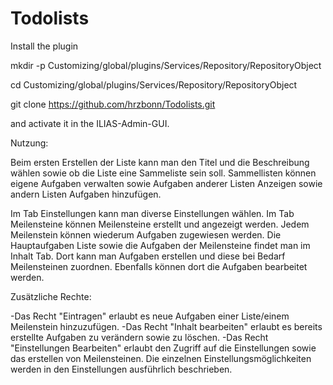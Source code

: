 # Todolists

Install the plugin

mkdir -p Customizing/global/plugins/Services/Repository/RepositoryObject

cd Customizing/global/plugins/Services/Repository/RepositoryObject

git clone https://github.com/hrzbonn/Todolists.git

and activate it in the ILIAS-Admin-GUI.

Nutzung:

Beim ersten Erstellen der Liste kann man den Titel und die Beschreibung wählen sowie ob die Liste eine Sammeliste sein soll. Sammellisten können eigene Aufgaben verwalten sowie Aufgaben anderer Listen Anzeigen sowie andern Listen Aufgaben hinzufügen.

Im Tab Einstellungen kann man diverse Einstellungen wählen. Im Tab Meilensteine können Meilensteine erstellt und angezeigt werden. Jedem Meilenstein können wiederum Aufgaben zugewiesen werden. Die Hauptaufgaben Liste sowie die Aufgaben der Meilensteine findet man im Inhalt Tab. Dort kann man Aufgaben erstellen und diese bei Bedarf Meilensteinen zuordnen. Ebenfalls können dort die Aufgaben bearbeitet werden.

Zusätzliche Rechte:

-Das Recht "Eintragen" erlaubt es neue Aufgaben einer Liste/einem Meilenstein hinzuzufügen.
-Das Recht "Inhalt bearbeiten" erlaubt es bereits erstellte Aufgaben zu verändern sowie zu löschen.
-Das Recht "Einstellungen Bearbeiten" erlaubt den Zugriff auf die Einstellungen sowie das erstellen von Meilensteinen. Die einzelnen Einstellungsmöglichkeiten werden in den Einstellungen ausführlich beschrieben.
